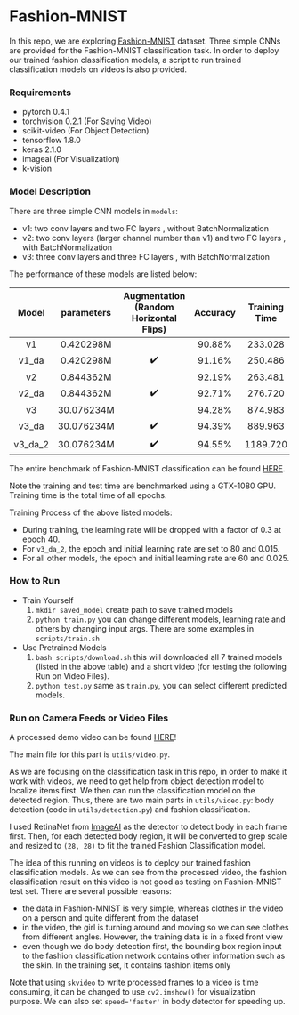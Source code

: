 # Fashion-MNIST

In this repo, we are exploring [Fashion-MNIST](https://github.com/zalandoresearch/fashion-mnist) dataset. Three simple CNNs are provided for the Fashion-MNIST classification task. In order to deploy our trained fashion classification models, a script to run trained classification models on videos is also provided. 

### Requirements

- pytorch 0.4.1
- torchvision 0.2.1
  (For Saving Video)
- scikit-video
  (For Object Detection)
- tensorflow 1.8.0
- keras 2.1.0
- imageai
  (For Visualization)
- k-vision



### Model Description

There are three simple CNN models in `models`:

- v1: two conv layers and two FC layers , without BatchNormalization
- v2: two conv layers (larger channel number than v1) and two FC layers , with BatchNormalization
- v3: three conv layers and three FC layers , with BatchNormalization

The performance of these models are listed below:

|  Model  | parameters | Augmentation (Random Horizontal Flips) | Accuracy | Training Time | Test Time |
| :-----: | :--------: | :------------------------------------: | :------: | :-----------: | :-------: |
|   v1    | 0.420298M  |                                        |  90.88%  |    233.028    |   0.556   |
|  v1_da  | 0.420298M  |           :heavy_check_mark:           |  91.16%  |    250.486    |   0.581   |
|   v2    | 0.844362M  |                                        |  92.19%  |    263.481    |   0.600   |
|  v2_da  | 0.844362M  |           :heavy_check_mark:           |  92.71%  |    276.720    |   0.594   |
|   v3    | 30.076234M |                                        |  94.28%  |    874.983    |   1.179   |
|  v3_da  | 30.076234M |           :heavy_check_mark:           |  94.39%  |    889.963    |   1.215   |
| v3_da_2 | 30.076234M |           :heavy_check_mark:           |  94.55%  |   1189.720    |   1.223   |

The entire benchmark of Fashion-MNIST classification can be found [HERE](<https://github.com/zalandoresearch/fashion-mnist#benchmark>).

Note the training and test time are benchmarked using a GTX-1080 GPU. Training time is the total time of all epochs.



Training Process of the above listed models:

- During training, the learning rate will be dropped with a factor of 0.3 at epoch 40.
- For `v3_da_2`, the epoch and initial learning rate are set to 80 and 0.015.
- For all other models, the epoch and initial learning rate are 60 and 0.025.



### How to Run

- Train Yourself
  1. `mkdir saved_model`  create path to save trained models
  2. `python train.py`  you can change different models, learning rate and others by changing input args. There are some examples in `scripts/train.sh`
- Use Pretrained Models
  1. `bash scripts/download.sh` this will downloaded all 7 trained models (listed in the above table) and a short video (for testing the following Run on Video Files).
  2. `python test.py`  same as `train.py`, you can select different predicted models.



### Run on Camera Feeds or Video Files

A processed demo video can be found [HERE](https://dataset-uni.s3-ap-southeast-2.amazonaws.com/fashion_processed.mp4)!

The main file for this part is `utils/video.py`.

As we are focusing on the classification task in this repo, in order to make it work with videos, we need to get help from object detection model to localize items first. We then can run the classification model on the detected region. Thus, there are two main parts in `utils/video.py`: body detection (code in `utils/detection.py`) and fashion classification.

I used RetinaNet from [ImageAI](<https://github.com/OlafenwaMoses/ImageAI>) as the detector to detect body in each frame first. Then, for each detected body region, it will be converted to grep scale and resized to `(28, 28)` to fit the trained Fashion Classification model. 

The idea of this running on videos is to deploy our trained fashion classification models. As we can see from the processed video, the fashion classification result on this video is not good as testing on Fashion-MNIST test set. There are several possible reasons:

- the data in Fashion-MNIST is very simple, whereas clothes in the video on a person and quite different from the dataset
- in the video, the girl is turning around and moving so we can see clothes from different angles. However, the training data is in a fixed front view
- even though we do body detection first, the bounding box region input to the fashion classification network contains other information such as the skin. In the training set, it contains fashion items only 



Note that using `skvideo` to write processed frames to a video is time consuming, it can be changed to use `cv2.imshow()` for visualization purpose. We can also set `speed='faster'` in body detector for speeding up.

